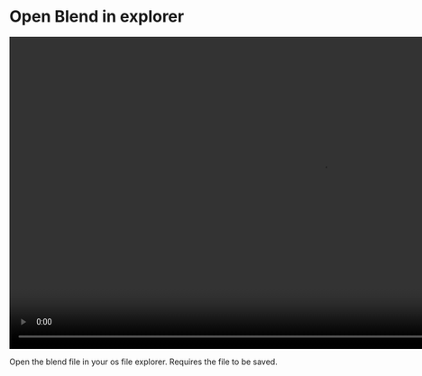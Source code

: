 <h1> Open Blend in explorer </h1>

<video controls autoplay loop muted style="width: 220%;">
  <source src="/gifs/open_in_explorer.mp4" type="video/mp4">
</video>

<br>

Open the blend file in your os file explorer. Requires the file to be saved.
